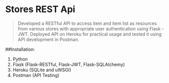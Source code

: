 # Stores REST Api

> Developed a RESTful API to access item and item list as resources from various stores with appropriate user authentication using Flask - JWT.
> Deployed API on Heroku for practical usage and tested it using API development in Postman.

##Installation:
1. Python
2. Flask (Flask-RESTful, Flask-JWT, Flask-SQLAlchemy)
3. Heroku (SQLite and uWSGI)
4. Postman (API Testing)

